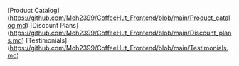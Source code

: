 [Product Catalog] (https://github.com/Moh2399/CoffeeHut_Frontend/blob/main/Product_catalog.md)
[Discount Plans] (https://github.com/Moh2399/CoffeeHut_Frontend/blob/main/Discount_plans.md)
[Testimonials] (https://github.com/Moh2399/CoffeeHut_Frontend/blob/main/Testimonials.md)
